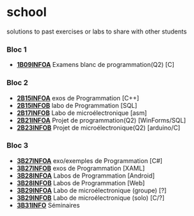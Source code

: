 # school
solutions to past exercises or labs to share with other students

### Bloc 1
* [__1B09INFOA__](https://github.com/namigyj/school/tree/master/1B09A) Examens blanc de programmation(Q2) [C]

### Bloc 2
* [__2B15INFOA__](https://github.com/namigyj/school/tree/master/2B15A) exos de Programmation [C++]
* [__2B15INFOB__](https://github.com/namigyj/school/tree/master/2B15B) labo de Programmation [SQL]
* [__2B17INFOB__](https://github.com/namigyj/school/tree/master/2B17B) Labo de microélectronique [asm]
* [__2B21INFOA__](https://github.com/namigyj/school/tree/master/2B21A) Projet de programmation(Q2) [WinForms/SQL]
* [__2B23INFOB__](https://github.com/namigyj/school/tree/master/2B23B) Projet de microélectronique(Q2) [arduino/C]

### Bloc 3
* [__3B27INFOA__](https://github.com/namigyj/school/tree/master/3B27A) exo/exemples de Programmation [C#]	
* [__3B27INFOB__](https://github.com/namigyj/school/tree/master/3B27B) exos de Programmation [XAML]
* [__3B28INFOA__](https://github.com/namigyj/school/tree/master/3B28A) Labos de Programmation [Android]
* [__3B28INFOB__](https://github.com/namigyj/school/tree/master/3B28B) Labos de Programmation [Web]
* [__3B29INFOA__](https://github.com/namigyj/school/tree/master/3B29A) Labo de microélectronique (groupe) [?]
* [__3B29INFOB__](https://github.com/namigyj/school/tree/master/3B29B) Labo de microélectronique (solo) [C/?]
* [__3B31INFO__](https://github.com/namigyj/school/tree/master/3B31) Séminaires	